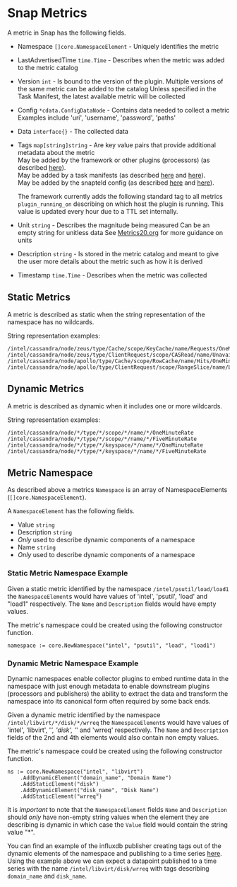 
# Snap Metrics

A metric in Snap has the following fields.

* Namespace `[]core.NamespaceElement` - Uniquely identifies the metric
* LastAdvertisedTime `time.Time` - Describes when the metric was added to the metric catalog
* Version `int` - Is bound to the version of the plugin. 
  Multiple versions of the same metric can be added to the catalog
  Unless specified in the Task Manifest, the latest available metric will be collected
* Config `*cdata.ConfigDataNode` - Contains data needed to collect a metric
  Examples include 'uri', 'username', 'password', 'paths'
* Data `interface{}` - The collected data
* Tags `map[string]string` - Are key value pairs that provide additional metadata about the metric  
  May be added by the framework or other plugins (processors) (as described [here](https://github.com/intelsdi-x/snap-plugin-processor-tag/blob/master/README.md#examples)).  
  May be added by a task manifests (as described [here](https://github.com/intelsdi-x/snap/blob/master/docs/TASKS.md#collect) and [here](https://github.com/intelsdi-x/snap/pull/941)).  
  May be added by the snapteld config (as described [here](https://github.com/intelsdi-x/snap/blob/master/docs/SNAPTELD_CONFIGURATION.md#snapteld-control-configurations) and [here](https://github.com/intelsdi-x/snap/issues/827)).  
  
  The framework currently adds the following standard tag to all metrics
  `plugin_running_on` describing on which host the plugin is running. This value is updated every hour due to a TTL set internally.
* Unit `string` - Describes the magnitude being measured
 Can be an empty string for unitless data
 See [Metrics20.org](http://metrics20.org/spec/) for more guidance on units
* Description `string` - Is stored in the metric catalog and meant to give the user more details about the metric such as how it is derived
* Timestamp `time.Time` - Describes when the metric was collected  

## Static Metrics

A metric is described as static when the string representation of the namespace has no wildcards.

String representation examples:
```
/intel/cassandra/node/zeus/type/Cache/scope/KeyCache/name/Requests/OneMinuteRate
/intel/cassandra/node/zeus/type/ClientRequest/scope/CASRead/name/Unavailables/FiveMinuteRate
/intel/cassandra/node/apollo/type/Cache/scope/RowCache/name/Hits/OneMinuteRate
/intel/cassandra/node/apollo/type/ClientRequest/scope/RangeSlice/name/Latency/OneMinuteRate
```
## Dynamic Metrics

A metric is described as dynamic when it includes one or more wildcards.

String representation examples:
```
/intel/cassandra/node/*/type/*/scope/*/name/*/OneMinuteRate
/intel/cassandra/node/*/type/*/scope/*/name/*/FiveMinuteRate
/intel/cassandra/node/*/type/*/keyspace/*/name/*/OneMinuteRate
/intel/cassandra/node/*/type/*/keyspace/*/name/*/FiveMinuteRate
```

## Metric Namespace

As described above a metrics `Namespace` is an array of NamespaceElements (`[]core.NamespaceElement`).

A `NamespaceElement` has the following fields.

* Value `string`
* Description `string`
 * *Only* used to describe dynamic components of a namespace
* Name `string`
 * *Only* used to describe dynamic components of a namespace

### Static Metric Namespace Example

Given a static metric identified by the namespace `/intel/psutil/load/load1` the `NamespaceElement`s would
have values of 'intel', 'psutil', 'load' and "load1" respectively.  The `Name` and `Description` fields would have
empty values.

The metric's namespace could be created using the following constructor function.

```
namespace := core.NewNamespace("intel", "psutil", "load", "load1")
```  

### Dynamic Metric Namespace Example

Dynamic namespaces enable collector plugins to embed runtime data in the namespace with just enough metadata to enable
downstream plugins (processors and publishers) the ability to extract the data and transform the namespace into its
 canonical form often required by some back ends.     

Given a dynamic metric identified by the namespace `/intel/libvirt/*/disk/*/wrreq` the `NamespaceElement`s would
have values of 'intel', 'libvirt', '*', 'disk', '*' and 'wrreq' respectively.  The `Name` and `Description` fields
of the 2nd and 4th elements would also contain non empty values.  

The metric's namespace could be created using the following constructor function.

```
ns := core.NewNamespace("intel", "libvirt")
    .AddDynamicElement("domain_name", "Domain Name")
    .AddStaticElement("disk")
    .AddDynamicElement("disk_name", "Disk Name")
    .AddStaticElement("wrreq")
```

It is *important* to note that the `NamespaceElement` fields `Name` and `Description` should *only* have non-empty string
values when the element they are describing is dynamic in which case the `Value` field would contain the string value "*".

You can find an example of the influxdb publisher creating tags out of the dynamic elements of the namespace and publishing
to a time series [here](https://github.com/intelsdi-x/snap-plugin-publisher-influxdb/blob/b253302ddfc94e3b444780328d0f503a6d73e3e0/influx/influx.go#L164-L176).
Using the example above we can expect a datapoint published to a time series with the name `/intel/libvirt/disk/wrreq`
with tags describing `domain_name` and `disk_name`.  
